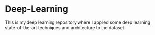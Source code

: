 # Deep-Learning
This is my deep learning repository where I applied some deep learning state-of-the-art techniques and architecture to the dataset.
